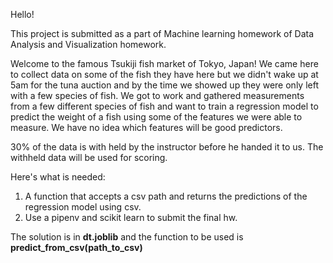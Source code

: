 
Hello! 

This project is submitted as a part of Machine learning homework of Data Analysis and Visualization homework.

Welcome to the famous Tsukiji fish market of Tokyo, Japan! We came here to collect data on some of the fish they have here 
but we didn't wake up at 5am for the tuna auction and by the time we showed up they were only left with a few species of fish. 
We got to work and gathered measurements from a few different species of fish and want to train a regression model to predict
the weight of a fish using some of the features we were able to measure. We have no idea which features will be good predictors. 

30% of the data is with held by the instructor before he handed it to us. The withheld data will be used for scoring.

Here's what is needed:
1. A function that accepts a csv path and returns the predictions of the regression model using csv. 
2. Use a pipenv and scikit learn to submit the final hw.  

The solution is in **dt.joblib** and the function to be used is **predict_from_csv(path_to_csv)**
